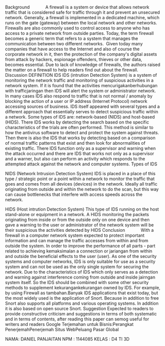 Background
            A firewall is a system or device that allows network traffic that is considered safe for traffic through it and prevent an unsecured network. Generally, a firewall is implemented in a dedicated machine, which runs on the gate (gateway) between the local network and other networks. Firewalls are also commonly used to control access to anyone who has access to a private network from outside parties. Today, the term firewall becomes a generic term that refers to a system that manages the communication between two different networks.
 Given today many companies that have access to the Internet and also of course the corporate network in it, then the protection of the company's digital assets from attack by hackers, espionage offenders, thieves or other data, becomes essential.
Due to lack of knowledge of firewalls, the authors raised the matter on a firewall to help readers find out about the firewall.
Discussion
DEFINITION IDS
IDS (intrution Detection System) is a system of monitoring the network traffic and monitoring of suspicious activities in a network system. If it is found that the activities mencurigakanberhubungan with trafficjaringan then IDS will alert the system or administrator
network.
In many cases IDS also respond to traffic that is not normal / anomaly by blocking the action of a user or
IP address (Internet Protocol) network accessing sources of business.
IDS itself appeared with several types and a different approach that essentially serves to detect suspicious traffic within a network. Some types of IDS are: network-based (NIDS) and host-based (HIDS). There IDS works by detecting the search based on the specific characteristics of the trials are often performed. This method is similar to how the antivirus software to detect and protect the system against threats. Then there is also the IDS that works by detecting based on a comparison of normal traffic patterns that exist and then look for abnormalities of existing traffic. There IDS function only as a supervisor and warning when the attack occurred and there are IDS that works not only as a supervisor and a warner, but also can perform an activity which responds to the attempted attack against the network and computer systems.
Types of IDS

NIDS (Network Intrusion Detection System)
IDS is placed in a place of this type / strategic point or a point within a network to monitor the traffic that goes and comes from all devices (devices) in the network. Ideally all traffic
originating from outside and within the network to do the scan, but this way can cause bottlenecks that interfere with access speeds across the network.

HIDS (Host intrution Detection System)
This type of IDS running on the host stand-alone or equipment in a network. A HIDS monitoring the packets originating from inside or from the outside only on one device and then gave
a warning to the user or administrator of the network system will be their suspicious the activities detected by HIDS
Conclusion
            With a firewall in a computer network system expected to protect important information and can manage the traffic accesses from within and from outside the system. In order to improve the performance of all parts - part related to achieving kemaksimalan a connection or jariangan from within and outside the beneficial effects to the user (user).
As one of the security systems and computer networks, IDS is only suitable for use as a security system and can not be used as the only single system for securing the network. Due to the characteristics of IDS which only serves as a detection and warning against interference coming from outside and inside jairngan system itself. So the IDS should be combined with some other security methods to supplement kekurangankekurangan owned by IDS. For example, by using
Firewall as tambahan.Banyak IDS applications that exist today, but the most widely used is the application of Snort. Because in addition to free Snort also supports all platforms and various operating systems. In addition it is also based on open source Snort.
Suggestion
Expected to readers to provide constructive criticism and suggestions in terms of both systematic and in terms of contents, after reading this paper can semog useful for writers and readers
Google Terjemahan untuk Bisnis:Perangkat PenerjemahPenerjemah Situs WebPeluang Pasar Global

NAMA: DANIEL PANJAITAN
NPM : 1144085
KELAS : D4 TI 3D
